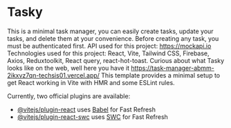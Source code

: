 # Tasky
This is a minimal task manager, you can easily create tasks, update your tasks, and delete them at your convenience. 
Before creating any task, you must be authenticated first.
API used for this project: https://mockapi.io
Technologies used for this project: React, Vite, Tailwind CSS, Firebase, Axios, Reduxtoolkit, React query, react-hot-toast.
Curious about what Tasky looks like on the web, well here you have it https://task-manager-abmm-2ikxvz7qn-techsis01.vercel.app/
This template provides a minimal setup to get React working in Vite with HMR and some ESLint rules.

Currently, two official plugins are available:

- [@vitejs/plugin-react](https://github.com/vitejs/vite-plugin-react/blob/main/packages/plugin-react/README.md) uses [Babel](https://babeljs.io/) for Fast Refresh
- [@vitejs/plugin-react-swc](https://github.com/vitejs/vite-plugin-react-swc) uses [SWC](https://swc.rs/) for Fast Refresh
